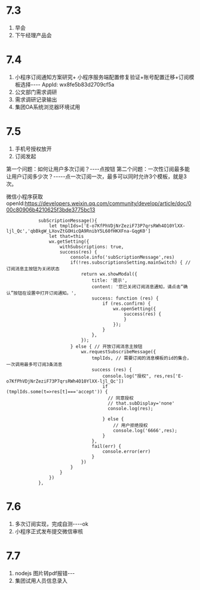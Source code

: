 # 7.3
1. 早会  
2. 下午经理产品会

# 7.4
1. 小程序订阅通知方案研究+ 小程序服务端配置修复验证+账号配置迁移+订阅模板选择----  AppId: wx8fe5b83d2709cf5a
2. 公文部门需求调研 
3. 需求调研记录输出
4. 集团OA系统浏览器环境试用


# 7.5

1. 手机号授权放开
2. 订阅发起

第一个问题：如何让用户多次订阅？----点按钮
第二个问题：一次性订阅最多能让用户订阅多少次？-----点一次订阅一次，最多可以同时允许3个模板，就是3次。


微信小程序获取openId:https://developers.weixin.qq.com/community/develop/article/doc/000c80906b4210625f3bde3775bc13

```
			subScriptionMessage(){
				let tmplIds=['E-o7KfPhVDjNrZeziF73P7qrsRWh4O10YlXX-ljl_Qc','qbBkgW_LXovZtGOHicQA9RnibY5L60fHKXFna-GqgK0']
				let that=this
				wx.getSetting({
					withSubscriptions: true,
					success(res) {
						console.info('subScriptionMessage',res)
						if(!res.subscriptionsSetting.mainSwitch) { // 订阅消息主按钮为关闭状态
						    return wx.showModal({
						        title: '提示',
						        content: '您已关闭订阅消息通知，请点击“确认”按钮在设置中打开订阅通知。',
						        success: function (res) {
						            if (res.confirm) {
						                wx.openSetting({
						                    success(res) {
						                    }
						                });
						            }
						        },
						    });
						} else { // 开放订阅消息主按钮
						    wx.requestSubscribeMessage({
						        tmplIds, // 需要订阅的消息模板的id的集合，一次调用最多可订阅3条消息
						        success (res) { 
						            console.log("授权", res,res['E-o7KfPhVDjNrZeziF73P7qrsRWh4O10YlXX-ljl_Qc'])
									if (tmplIds.some(t=>res[t]==='accept')) {
									  // 同意授权
									  // that.subDisplay='none'
									  console.log(res);
									  
									} else {
										// 用户拒绝授权
										console.log('6666',res);
									}
						        },
						        fail(err) {
									console.error(err)
						        }
						    })
						}
					}
				})
			},
```

# 7.6
1. 多次订阅实现，完成自测----ok
2. 小程序正式发布提交微信审核


# 7.7
1. nodejs 图片转pdf报错---
2. 集团试用人员信息录入
